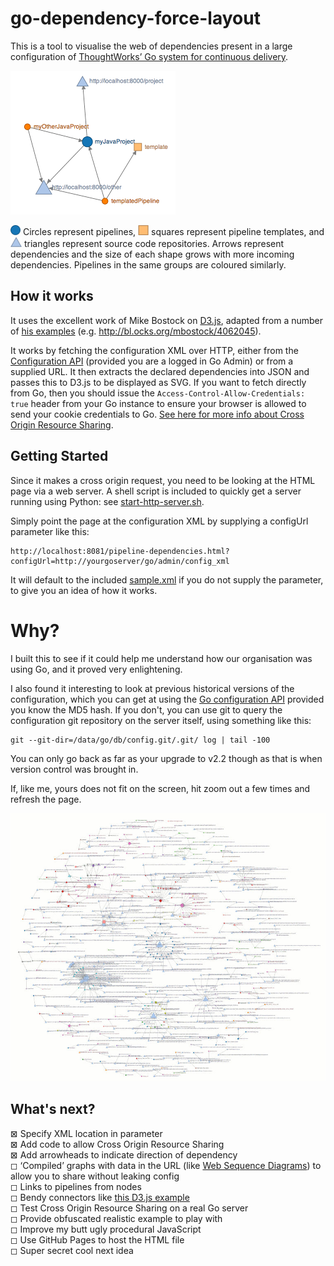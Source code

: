 go-dependency-force-layout
==========================
This is a tool to visualise the web of dependencies present in a large configuration of [ThoughtWorks’ Go system for continuous delivery](http://www.thoughtworks.com/products/go-continuous-delivery).

![Example graph](/images/sample.png "Example graph")

![circle](/images/pipeline.png "circle") Circles represent pipelines, ![square](/images/template.png "square") squares represent pipeline templates, and ![triangle](/images/source.png "triangle") triangles represent source code repositories. Arrows represent dependencies and the size of each shape grows with more incoming dependencies. Pipelines in the same groups are coloured similarly.

## How it works

It uses the excellent work of Mike Bostock on [D3.js](http://d3js.org/), adapted from a number of [his examples](http://bl.ocks.org/mbostock) (e.g. http://bl.ocks.org/mbostock/4062045).

It works by fetching the configuration XML over HTTP, either from the [Configuration API](http://www.thoughtworks.com/products/docs/go/current/help/Configuration_API.html) (provided you are a logged in Go Admin) or from a supplied URL. It then extracts the declared dependencies into JSON and passes this to D3.js to be displayed as SVG. If you want to fetch directly from Go, then you should issue the ```Access-Control-Allow-Credentials: true``` header from your Go instance to ensure your browser is allowed to send your cookie credentials to Go. [See here for more info about Cross Origin Resource Sharing](http://enable-cors.org/server_apache.html).

## Getting Started

Since it makes a cross origin request, you need to be looking at the HTML page via a web server. A shell script is included to quickly get a server running using Python: see [start-http-server.sh](start-http-server.sh).

Simply point the page at the configuration XML by supplying a configUrl parameter like this:

```
http://localhost:8081/pipeline-dependencies.html?configUrl=http://yourgoserver/go/admin/config_xml
```

It will default to the included [sample.xml](sample.xml) if you do not supply the parameter, to give you an idea of how it works.

# Why?

I built this to see if it could help me understand how our organisation was using Go, and it proved very enlightening.

I also found it interesting to look at previous historical versions of the configuration, which you can get at using the [Go configuration API](http://www.thoughtworks.com/products/docs/go/current/help/Configuration_API.html) provided you know the MD5 hash. If you don't, you can use git to query the configuration git repository on the server itself, using something like this:

```
git --git-dir=/data/go/db/config.git/.git/ log | tail -100
```

You can only go back as far as your upgrade to v2.2 though as that is when version control was brought in.

If, like me, yours does not fit on the screen, hit zoom out a few times and refresh the page.

![Larger example graph](/images/large.jpg "Larger example graph")

## What's next?

⊠ Specify XML location in parameter  
⊠ Add code to allow Cross Origin Resource Sharing  
⊠ Add arrowheads to indicate direction of dependency  
◻ ‘Compiled’ graphs with data in the URL (like [Web Sequence Diagrams](https://www.websequencediagrams.com/)) to allow you to share without leaking config  
◻ Links to pipelines from nodes  
◻ Bendy connectors like [this D3.js example](http://bl.ocks.org/GerHobbelt/3104394)  
◻ Test Cross Origin Resource Sharing on a real Go server  
◻ Provide obfuscated realistic example to play with  
◻ Improve my butt ugly procedural JavaScript  
◻ Use GitHub Pages to host the HTML file  
◻ Super secret cool next idea  
